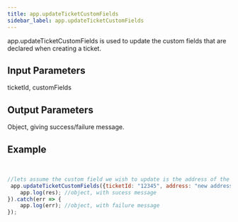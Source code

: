 ```yaml
---
title: app.updateTicketCustomFields
sidebar_label: app.updateTicketCustomFields
---
```


app.updateTicketCustomFields is used to update the custom fields that are declared when creating a ticket.

## Input Parameters
ticketId, customFields
​
## Output Parameters
Object, giving success/failure message.
​
## Example
​
```javascript
//lets assume the custom field we wish to update is the address of the user.
 app.updateTicketCustomFields({ticketId: "12345", address: "new address of the user."}).then((res) => {
    app.log(res); //object, with sucess message
}).catch(err => {
    app.log(err); //object, with failure message
});
```